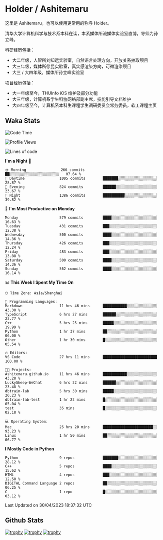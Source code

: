 # Holder / Ashitemaru

这里是 Ashitemaru，也可以使用更常用的称呼 Holder。

清华大学计算机科学与技术系本科在读，本系媒体所流媒体实验室直博，导师为孙立峰。

科研经历包括：

- 大二年级，人智所刘知远实验室，自然语言处理方向，开放关系抽取项目
- 大三年级，媒体所徐昆实验室，真实感渲染方向，可微渲染项目
- 大三 / 大四年级，媒体所孙立峰实验室

项目经历包括：

- 大一年级至今，THUInfo iOS 维护及部分功能
- 大三年级，计算机系学生科协网络部副主席，技能引导文档维护
- 大四年级至今，计算机系本科生课程学生调研委员会常务委员，软工课程主页

## Waka Stats

<!--START_SECTION:waka-->
![Code Time](http://img.shields.io/badge/Code%20Time-799%20hrs%2015%20mins-blue)

![Profile Views](http://img.shields.io/badge/Profile%20Views-0-blue)

![Lines of code](https://img.shields.io/badge/From%20Hello%20World%20I%27ve%20Written-1.9%20million%20lines%20of%20code-blue)

**I'm a Night 🦉** 

```text
🌞 Morning                266 commits         ██░░░░░░░░░░░░░░░░░░░░░░░   07.64 % 
🌆 Daytime                1005 commits        ███████░░░░░░░░░░░░░░░░░░   28.87 % 
🌃 Evening                824 commits         ██████░░░░░░░░░░░░░░░░░░░   23.67 % 
🌙 Night                  1386 commits        ██████████░░░░░░░░░░░░░░░   39.82 % 
```
📅 **I'm Most Productive on Monday** 

```text
Monday                   579 commits         ████░░░░░░░░░░░░░░░░░░░░░   16.63 % 
Tuesday                  431 commits         ███░░░░░░░░░░░░░░░░░░░░░░   12.38 % 
Wednesday                500 commits         ████░░░░░░░░░░░░░░░░░░░░░   14.36 % 
Thursday                 426 commits         ███░░░░░░░░░░░░░░░░░░░░░░   12.24 % 
Friday                   483 commits         ███░░░░░░░░░░░░░░░░░░░░░░   13.88 % 
Saturday                 500 commits         ████░░░░░░░░░░░░░░░░░░░░░   14.36 % 
Sunday                   562 commits         ████░░░░░░░░░░░░░░░░░░░░░   16.14 % 
```


📊 **This Week I Spent My Time On** 

```text
🕑︎ Time Zone: Asia/Shanghai

💬 Programming Languages: 
Markdown                 11 hrs 46 mins      ███████████░░░░░░░░░░░░░░   43.30 % 
TypeScript               6 hrs 27 mins       ██████░░░░░░░░░░░░░░░░░░░   23.77 % 
C++                      5 hrs 25 mins       █████░░░░░░░░░░░░░░░░░░░░   19.99 % 
Python                   1 hr 37 mins        ██░░░░░░░░░░░░░░░░░░░░░░░   06.00 % 
Other                    1 hr 30 mins        █░░░░░░░░░░░░░░░░░░░░░░░░   05.54 % 

🔥 Editors: 
VS Code                  27 hrs 11 mins      █████████████████████████   100.00 % 

🐱‍💻 Projects: 
Ashitemaru.github.io     11 hrs 46 mins      ███████████░░░░░░░░░░░░░░   43.28 % 
LuckySheep-WeChat        6 hrs 22 mins       ██████░░░░░░░░░░░░░░░░░░░   23.48 % 
dbtrain-lab              5 hrs 30 mins       █████░░░░░░░░░░░░░░░░░░░░   20.23 % 
dbtrain-lab-test         1 hr 22 mins        █░░░░░░░░░░░░░░░░░░░░░░░░   05.04 % 
test                     35 mins             █░░░░░░░░░░░░░░░░░░░░░░░░   02.18 % 

💻 Operating System: 
Mac                      25 hrs 20 mins      ███████████████████████░░   93.23 % 
Linux                    1 hr 50 mins        ██░░░░░░░░░░░░░░░░░░░░░░░   06.77 % 
```

**I Mostly Code in Python** 

```text
Python                   9 repos             ███████░░░░░░░░░░░░░░░░░░   28.12 % 
C++                      5 repos             ████░░░░░░░░░░░░░░░░░░░░░   15.62 % 
HTML                     4 repos             ███░░░░░░░░░░░░░░░░░░░░░░   12.50 % 
DIGITAL Command Language 2 repos             ██░░░░░░░░░░░░░░░░░░░░░░░   06.25 % 
C                        1 repo              █░░░░░░░░░░░░░░░░░░░░░░░░   03.12 % 
```




 Last Updated on 30/04/2023 18:37:32 UTC
<!--END_SECTION:waka-->

## Github Stats

[![trophy](https://github-profile-trophy.vercel.app/?username=Ashitemaru&column=7)](https://github.com/Ashitemaru)
[![trophy](https://github-readme-stats.vercel.app/api?username=Ashitemaru&show_icons=true&include_all_commits=true)](https://github.com/Ashitemaru)
[![trophy](https://github-readme-stats.vercel.app/api/top-langs/?username=Ashitemaru&layout=compact)](https://github.com/Ashitemaru)

<!--
**Ashitemaru/Ashitemaru** is a ✨ _special_ ✨ repository because its `README.md` (this file) appears on your GitHub profile.

Here are some ideas to get you started:

- 🔭 I’m currently working on ...
- 🌱 I’m currently learning ...
- 👯 I’m looking to collaborate on ...
- 🤔 I’m looking for help with ...
- 💬 Ask me about ...
- 📫 How to reach me: ...
- 😄 Pronouns: ...
- ⚡ Fun fact: ...
-->
